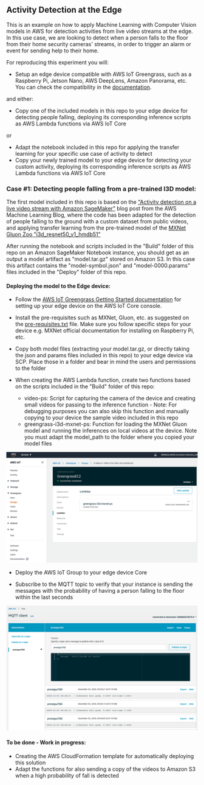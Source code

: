 ## **Activity Detection at the Edge**

This is an example on how to apply Machine Learning with Computer Vision models in AWS for detection activities from live video streams at the edge. In this use case, we are looking to detect when a person falls to the floor from their home security cameras' streams, in order to trigger an alarm or event for sending help to their home.

For reproducing this experiment you will:
* Setup an edge device compatible with AWS IoT Greengrass, such as a Raspberry Pi, Jetson Nano, AWS DeepLens, Amazon Panorama, etc. You can check the compatibility in the [documentation](https://docs.aws.amazon.com/greengrass/latest/developerguide/what-is-gg.html#gg-platforms).

and either:

* Copy one of the included models in this repo to your edge device for detecting people falling, deploying its corresponding inference scripts as AWS Lambda functions via AWS IoT Core

or

* Adapt the notebook included in this repo for applying the transfer learning for your specific use case of activity to detect
* Copy your newly trained model to your edge device for detecting your custom activity, deploying its corresponding inference scripts as AWS Lambda functions via AWS IoT Core

### **Case #1: Detecting people falling from a pre-trained I3D model:**

The first model included in this repo is based on the ["Activity detection on a live video stream with Amazon SageMaker"](https://aws.amazon.com/blogs/machine-learning/activity-detection-on-a-live-video-stream-with-amazon-sagemaker/) blog post from the AWS Machine Learning Blog, where the code has been adapted for the detection of people falling to the ground with a custom dataset from public videos, and applying transfer learning from the pre-trained model of the [MXNet Gluon Zoo "i3d_resnet50_v1_hmdb51"](https://cv.gluon.ai/model_zoo/action_recognition.html#hmdb51-dataset)

After running the notebook and scripts included in the "Build" folder of this repo on an Amazon SageMaker Notebook instance, you should get as an output a model artifact as "model.tar.gz" stored on Amazon S3. In this case this artifact contains the "model-symbol.json" and "model-0000.params" files included in the "Deploy" folder of this repo.

#### **Deploying the model to the Edge device:**

* Follow the [AWS IoT Greengrass Getting Started documentation](https://docs.aws.amazon.com/greengrass/latest/developerguide/gg-gs.html) for setting up your edge device on the AWS IoT Core console.

* Install the pre-requisites such as MXNet, Gluon, etc. as suggested on the [pre-requisites.txt](./deploy/pre-requisites.txt) file. Make sure you follow specific steps for your device e.g. MXNet official documentation for installing on Raspberry Pi, etc.

* Copy both model files (extracting your model.tar.gz, or directly taking the json and params files included in this repo) to your edge device via SCP. Place those in a folder and bear in mind the users and permissions to the folder

* When creating the AWS Lambda function, create two functions based on the scripts included in the "Build" folder of this repo:
    * video-ps: Script for capturing the camera of the device and creating small videos for passing to the inference function - Note: For debugging purposes you can also skip this function and manually copying to your device the sample video included in this repo
    * greengrass-i3d-mxnet-ps: Function for loading the MXNet Gluon model and running the inferences on local videos at the device. Note you must adapt the model_path to the folder where you copied your model files

<img src="./images/1.png" width="800">

* Deploy the AWS IoT Group to your edge device Core

* Subscribe to the MQTT topic to verify that your instance is sending the messages with the probability of having a person falling to the floor within the last seconds

<img src="./images/2.png" width="800">


#### **To be done - Work in progress:**

* Creating the AWS CloudFormation template for automatically deploying this solution
* Adapt the functions for also sending a copy of the videos to Amazon S3 when a high probability of fall is detected

